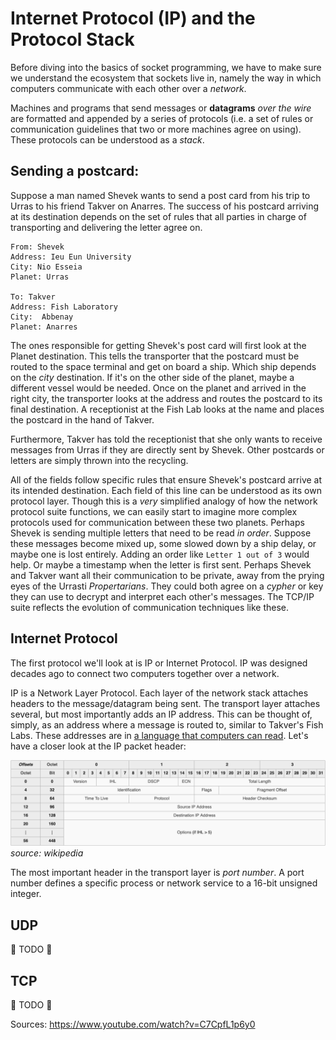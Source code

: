 # Internet Protocol (IP) and the Protocol Stack

Before diving into the basics of socket programming, we have to make sure we understand the ecosystem that sockets live in, namely the way in which computers communicate with each other over a _network_. 

Machines and programs that send messages or **datagrams** _over the wire_ are formatted and appended by a series of protocols (i.e. a set of rules or communication guidelines that two or more machines agree on using). These protocols can be understood as a _stack_.

## Sending a postcard: 
Suppose a man named Shevek wants to send a post card from his trip to Urras to his friend Takver on Anarres. The success of his postcard arriving at its destination depends on the set of rules that all parties in charge of transporting and delivering the letter agree on. 

```
From: Shevek
Address: Ieu Eun University
City: Nio Esseia        
Planet: Urras

To: Takver
Address: Fish Laboratory
City:  Abbenay
Planet: Anarres
```

The ones responsible for getting Shevek's post card will first look at the Planet destination. This tells the transporter that the postcard must be routed to the space terminal and get on board a ship. Which ship depends on the _city_ destination. If it's on the other side of the planet, maybe a different vessel would be needed. Once on the planet and arrived in the right city, the transporter looks at the address and routes the postcard to its final destination. A receptionist at the Fish Lab looks at the name and places the postcard in the hand of Takver. 

Furthermore, Takver has told the receptionist that she only wants to receive messages from Urras if they are directly sent by Shevek. Other postcards or letters are simply thrown into the recycling.

All of the fields follow specific rules that ensure Shevek's postcard arrive at its intended destination. Each field of this line can be understood as its own protocol layer. Though this is a _very_ simplified analogy of how the network protocol suite functions, we can easily start to imagine more complex protocols used for communication between these two planets. Perhaps Shevek is sending multiple letters that need to be read _in order_. Suppose these messages become mixed up, some slowed down by a ship delay, or maybe one is lost entirely. Adding an order like `Letter 1 out of 3` would help. Or maybe a timestamp when the letter is first sent. Perhaps Shevek and Takver want all their communication to be private, away from the prying eyes of the Urrasti _Propertarians_. They could both agree on a _cypher_ or key they can use to decrypt and interpret each other's messages. The TCP/IP suite reflects the evolution of communication techniques like these. 

## Internet Protocol

The first protocol we'll look at is IP or Internet Protocol. IP was designed decades ago to connect two computers together over a network.

IP is a Network Layer Protocol. Each layer of the network stack attaches headers to the message/datagram being sent. The transport layer attaches several, but most importantly adds an IP address. This can be thought of, simply, as an address where a message is routed to, similar to Takver's Fish Labs. These addresses are in [a language that computers can read](https://en.wikipedia.org/wiki/IP_address). Let's have a closer look at the IP packet header:

![ipv4 header](../assets/ipv4-header.png)
_source: wikipedia_

The most important header in the transport layer is _port number_. A port number defines a specific process or network service to a 16-bit unsigned integer. 

## UDP
🚧 TODO 🚧
## TCP
🚧 TODO 🚧

Sources: 
https://www.youtube.com/watch?v=C7CpfL1p6y0




